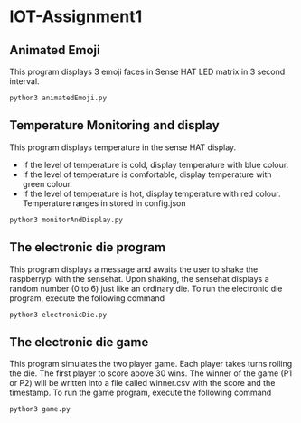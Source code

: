 # IOT-Assignment1

## Animated Emoji
This program displays 3 emoji faces in Sense HAT LED matrix in 3 second interval.

`python3 animatedEmoji.py`

## Temperature Monitoring and display
This program displays temperature in the sense HAT display. 
* If the level of temperature is cold, display temperature with blue colour.
* If the level of temperature is comfortable, display temperature with green colour.
* If the level of temperature is hot, display temperature with red colour.
Temperature ranges in stored in config.json

`python3 monitorAndDisplay.py`

## The electronic die program
This program displays a message and awaits the user to shake the raspberrypi with the sensehat. Upon shaking, the sensehat displays a random number (0 to 6) just like an ordinary die. To run the electronic die program, execute 
the following command

`python3 electronicDie.py`

## The electronic die game
This program simulates the two player game.
Each player takes turns rolling the die.
The first player to score above 30 wins.
The winner of the game (P1 or P2) will be written into a file called winner.csv with the score and the timestamp.
To run the game program, execute the following command

`python3 game.py`

